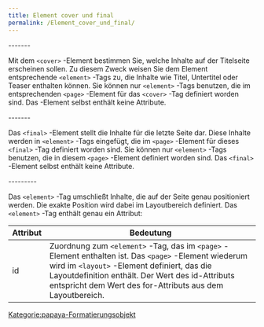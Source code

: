 ```yaml
---
title: Element cover und final
permalink: /Element_cover_und_final/
---
```


<cover>
-------

Mit dem `<cover>` -Element bestimmen Sie, welche Inhalte auf der Titelseite erscheinen sollen. Zu diesem Zweck weisen Sie dem Element entsprechende `<element>` -Tags zu, die Inhalte wie Titel, Untertitel oder Teaser enthalten können. Sie können nur `<element>` -Tags benutzen, die im entsprechenden `<page>` -Element für das `<cover>` -Tag definiert worden sind. Das <cover>-Element selbst enthält keine Attribute.

<final>
-------

Das `<final>` -Element stellt die Inhalte für die letzte Seite dar. Diese Inhalte werden in `<element>` -Tags eingefügt, die im `<page>` -Element für dieses `<final>` -Tag definiert worden sind. Sie können nur `<element>` -Tags benutzen, die in diesem `<page>` -Element definiert worden sind. Das `<final>` -Element selbst enthält keine Attribute.

<element>
---------

Das `<element>` -Tag umschließt Inhalte, die auf der Seite genau positioniert werden. Die exakte Position wird dabei im Layoutbereich definiert. Das `<element>` -Tag enthält genau ein Attribut:

|Attribut|Bedeutung|
|--------|---------|
|id|Zuordnung zum `<element>` -Tag, das im `<page>` -Element enthalten ist. Das `<page>` -Element wiederum wird im `<layout>` -Element definiert, das die Layoutdefinition enthält. Der Wert des id-Attributs entspricht dem Wert des for-Attributs aus dem Layoutbereich.|

[Kategorie:papaya-Formatierungsobjekt](/Kategorie:papaya-Formatierungsobjekt )